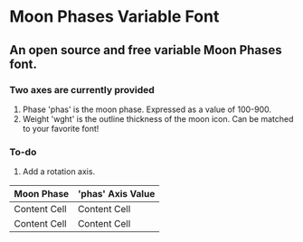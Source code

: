 # Moon Phases Variable Font

## An open source and free variable Moon Phases font. 

### Two axes are currently provided 
1. Phase 'phas' is the moon phase. Expressed as a value of 100-900.
2. Weight 'wght' is the outline thickness of the moon icon. Can be matched to your favorite font! 

### To-do
1. Add a rotation axis. 

| Moon Phase  | 'phas' Axis Value |
| ------------- | ------------- |
| Content Cell  | Content Cell  |
| Content Cell  | Content Cell  |
